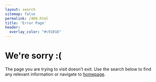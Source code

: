 ```yaml
---
layout: search
sitemap: false
permalink: /404.html
title: 'Error Page'
header:
  overlay_color: "#c91016"
---
```


# We're sorry :(
The page you are trying to visit doesn't exit. Use the search below to find any relevant information or navigate to <a href="/">homepage</a>.